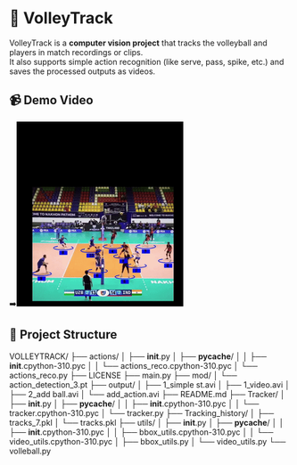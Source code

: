 # 🏐 VolleyTrack

VolleyTrack is a **computer vision project** that tracks the volleyball and players in match recordings or clips.  
It also supports simple action recognition (like serve, pass, spike, etc.) and saves the processed outputs as videos.

## 📹 Demo Video
➡️![Demo](assets/video_1.gif)


## 📂 Project Structure
VOLLEYTRACK/
├── actions/
│   ├── __init__.py
│   ├── __pycache__/
│   │   ├── __init__.cpython-310.pyc
│   │   └── actions_reco.cpython-310.pyc
│   └── actions_reco.py
├── LICENSE
├── main.py
├── mod/
│   └── action_detection_3.pt
├── output/
│   ├── 1_simple st.avi
│   ├── 1_video.avi
│   ├── 2_add ball.avi
│   └── add_action.avi
├── README.md
├── Tracker/
│   ├── __init__.py
│   ├── __pycache__/
│   │   ├── __init__.cpython-310.pyc
│   │   └── tracker.cpython-310.pyc
│   └── tracker.py
├── Tracking_history/
│   ├── tracks_7.pkl
│   └── tracks.pkl
├── utils/
│   ├── __init__.py
│   ├── __pycache__/
│   │   ├── __init__.cpython-310.pyc
│   │   ├── bbox_utils.cpython-310.pyc
│   │   └── video_utils.cpython-310.pyc
│   ├── bbox_utils.py
│   └── video_utils.py
└── volleball.py

```
